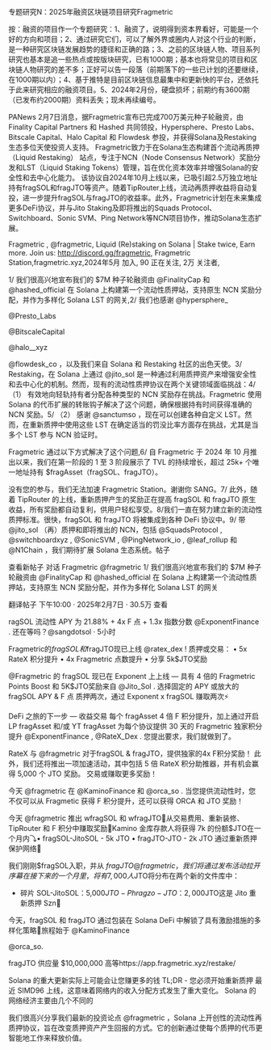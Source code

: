 专题研究N：2025年融资区块链项目研究Fragmetric

按：融资的项目作一个专题研究：1、融资了，说明得到资本界看好，可能是一个好的方向和项目；2、通过研究它们，可以了解外界或圈内人对这个行业的判断，是一种研究区块链发展趋势的捷径和正确的路；3、之前的区块链人物、项目系列研究也基本是追一些热点或按版块研究，已有1000期；基本也将常见的项目和区块链人物研究的差不多；正好可以告一段落（前期落下的一些已计划的还要继续，在1000期以内）；4、基于推特是目前区块链信息最集中和更新快的平台，还依托于此来研究相应的融资项目。5、2024年2月份，硬盘损坏；前期约有3600期（已发布约2000期）资料丢失；现未再续编号。

PANews 2月7日消息，据Fragmetric宣布已完成700万美元种子轮融资，由Finality Capital Partners 和 Hashed 共同领投，Hypersphere、Presto Labs、Bitscale Capital、Halo Capital 和 Flowdesk 参投，并获得Solana及Restaking生态多位天使投资人支持。
Fragmetric致力于在Solana生态构建首个流动再质押（Liquid Restaking） 站点，专注于NCN（Node Consensus Network）奖励分发和LST（Liquid Staking Tokens）管理，旨在优化资本效率并增强Solana的安全性和去中心化能力。
该协议自2024年10月上线以来，已吸引超2.5万独立地址持有fragSOL和fragJTO等资产。随着TipRouter上线，流动再质押收益将自动复投，进一步提升fragSOL与fragJTO的收益率。此外，Fragmetric计划在未来集成更多DeFi协议，并与Jito Staking及即将推出的Squads Protocol、Switchboard、Sonic SVM、Ping Network等NCN项目协作，推动Solana生态扩展。

Fragmetric
,
@fragmetric,
Liquid (Re)staking on Solana | Stake twice, Earn more. 
Join us: http://discord.gg/fragmetric,
Fragmetric Station,fragmetric.xyz,2024年5月 加入,
90 正在关注,
2万 关注者,

1/ 我们很高兴地宣布我们的 $7M 种子轮融资由
@FinalityCap
和
@hashed_official
在 Solana 上构建第一个流动性质押站，支持原生 NCN 奖励分配，并作为多样化 Solana LST 的网关,2/ 我们也感谢
@hypersphere_
 
@Presto_Labs
 
@BitscaleCapital
 
@halo__xyz
 
@flowdesk_co
，以及我们来自 Solana 和 Restaking 社区的出色天使。3/ Restaking，在 Solana 上通过
@jito_sol
是一种通过利用质押资产来增强安全性和去中心化的机制。然而，现有的流动性质押协议在两个关键领域面临挑战：4/ （1） 有效地向轻轨持有者分配各种类型的 NCN 奖励存在挑战。Fragmetric 使用 Solana 的代币扩展的转账钩子解决了这个问题，确保根据持有时间获得准确的 NCN 奖励。5/ （2） 感谢
@sanctumso
，现在可以创建各种自定义 LST。然而，在重新质押中使用这些 LST 在确定适当的罚没比率方面存在挑战，尤其是当多个 LST 参与 NCN 验证时。

Fragmetric 通过以下方式解决了这个问题,6/ 自 Fragmetric 于 2024 年 10 月推出以来，我们在第一阶段的 1 至 3 阶段展示了 TVL 的持续增长，超过 25k+ 个唯一地址持有 $fragAsset（fragSOL、fragJTO）。

没有您的参与，我们无法加速 Fragmetric Station。谢谢你 SANG。7/ 此外，随着 TipRouter 的上线，重新质押产生的奖励正在提高 fragSOL 和 fragJTO 原生收益，所有奖励都自动复利，供用户轻松享受。8/我们一直在努力建立新的流动性质押标准。很快，fragSOL 和 fragJTO 将被集成到各种 DeFi 协议中。9/ 带
@jito_sol
（再）质押和即将推出的 NCN，包括
@SquadsProtocol
,
@switchboardxyz
,
@SonicSVM
,
@PingNetwork_io
,
@leaf_rollup
和
@N1Chain
，我们期待扩展 Solana 生态系统。帖子

查看新帖子
对话
Fragmetric
@fragmetric
1/ 我们很高兴地宣布我们的 $7M 种子轮融资由
@FinalityCap
和
@hashed_official
在 Solana 上构建第一个流动性质押站，支持原生 NCN 奖励分配，并作为多样化 Solana LST 的网关

翻译帖子
下午10:00 · 2025年2月7日
·
30.5万
 查看

ragSOL 流动性 APY 为 21.88% + 4x F 点 + 1.3x 指数分数
@ExponentFinance
.
还在等吗？@sangdotsol
·
5小时

Fragmetric的$fragSOL和$fragJTO现已上线
@ratex_dex
!
质押或交易：
• 5x RateX 积分提升
• 4x Fragmetric 点数提升
• 分享 5k$JTO奖励

@Fragmetric
的 fragSOL 现已在 Exponent 上上线 — 具有 4 倍的 Fragmetric Points Boost 和 5K$JTO奖励来自
@Jito_Sol
.
选择固定的 APY 或放大的 fragSOL APY & F 点
质押两次，通过 Exponent x fragSOL 赚取两次⚡️

DeFi 之旅的下一步 — 收益交易
每个 fragAsset 4 倍 F 积分提升，加上通过开启 LP fragAsset 和/或 YT fragAsset 为每个协议提供 30 天的 Fragmetric 独家积分提升
@ExponentFinance
,
@RateX_Dex
.
您提出要求，我们就做到了。

RateX 与
@fragmetric
对于fragSOL & fragJTO，提供独家的4x F积分奖励！
此外，我们还将推出一项加速活动，其中包括 5 倍 RateX 积分助推器，并有机会赢得 5,000 个 JTO 奖励。
交易或赚取更多奖励！

今天
@fragmetric
在
@KaminoFinance
和
@orca_so
.
当您提供流动性时，您不仅可以从 Fragmetic 获得 F 积分提升，还可以获得 ORCA 和 JTO 奖励！

今天
@fragmetric
推出 wfragSOL 和 wfragJTO💸从交易费用、重新装修、TipRouter 和 F 积分中赚取奖励🤯Kamino 金库存款人将获得 7k 的份额$JTO在一个月内⤵• fragSOL-JitoSOL - 5k JTO
• fragJTO-JTO - 2k JTO
通过重新质押保护网络💪

我们刚刚$fragSOL入职，并从 $fragJTO
@fragmetric
，我们将通过发布活动拉开序幕
在接下来的一个月里，将有 7,000 人$JTO将分布在两个新的文件库中：
- 碎片 SOL-JitoSOL：5,000$JTO- Phragzo-JTO：2,000$JTO这是 Jito 重新质押 Szn🫡

今天，fragSOL 和 fragJTO 通过包装在 Solana DeFi 中解锁了具有激励措施的多样化策略💸旅程始于
@KaminoFinance
 
@orca_so.

fragJTO 供应量 $10,000,000
高等https://app.fragmetric.xyz/restake/

Solana 的重大更新实际上可能会让您赚更多的钱
TL;DR - 您必须开始重新质押
最近 SIMD96 上线，这意味着网络内的收入分配方式发生了重大变化。
Solana 的网络经济主要由几个不同的

我们很高兴分享我们最新的投资论点
@fragmetric
，Solana 上开创性的流动性再质押协议，旨在改变质押资产产生回报的方式。它的创新通过使每个质押的代币更智能地工作来释放价值。
